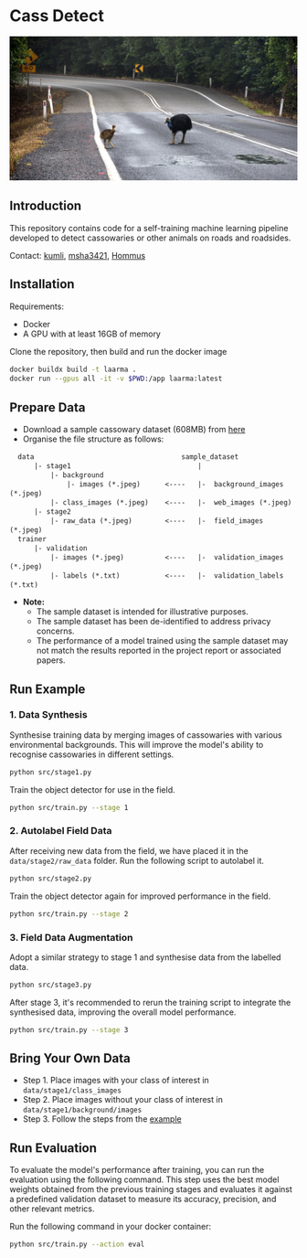 # Cass Detect
<div align="center">
    <img src="assets/header.jpg" alt="Two cassowaries on the road">
</div>

## Introduction
This repository contains code for a self-training machine learning pipeline developed to detect cassowaries or other animals on roads and roadsides.

Contact: [kumli](https://github.com/kumli), [msha3421](https://github.com/msha3421), [Hommus](https://github.com/Hommus)

## Installation
Requirements:
- Docker
- A GPU with at least 16GB of memory

Clone the repository, then build and run the docker image 
```bash
docker buildx build -t laarma .
docker run --gpus all -it -v $PWD:/app laarma:latest
```

## Prepare Data
* Download a sample cassowary dataset (608MB) from [here](https://hdl.handle.net/2123/33034)
* Organise the file structure as follows:
```
  data                                    sample_dataset
      |- stage1                               |
          |- background
              |- images (*.jpeg)      <----   |-  background_images (*.jpeg)
          |- class_images (*.jpeg)    <----   |-  web_images (*.jpeg)
      |- stage2
          |- raw_data (*.jpeg)        <----   |-  field_images (*.jpeg)
  trainer
      |- validation
          |- images (*.jpeg)          <----   |-  validation_images (*.jpeg)
          |- labels (*.txt)           <----   |-  validation_labels (*.txt)
```
* **Note:**
  - The sample dataset is intended for illustrative purposes.
  - The sample dataset has been de-identified to address privacy concerns.
  - The performance of a model trained using the sample dataset may not match the results reported in the project report or associated papers.

## Run Example

### 1. Data Synthesis
Synthesise training data by merging images of cassowaries with various environmental backgrounds. This will improve the model's ability to recognise cassowaries in different settings.

```bash
python src/stage1.py
```

Train the object detector for use in the field.

```bash
python src/train.py --stage 1
```

### 2. Autolabel Field Data
After receiving new data from the field, we have placed it in the `data/stage2/raw_data` folder. Run the following script to autolabel it.
```bash
python src/stage2.py
```

Train the object detector again for improved performance in the field.
```bash
python src/train.py --stage 2
```

### 3. Field Data Augmentation
Adopt a similar strategy to stage 1 and synthesise data from the labelled data.
```bash
python src/stage3.py
```

After stage 3, it's recommended to rerun the training script to integrate the synthesised data, improving the overall model performance.

```bash
python src/train.py --stage 3
```


## Bring Your Own Data
* Step 1. Place images with your class of interest in `data/stage1/class_images`
* Step 2. Place images without your class of interest in `data/stage1/background/images`
* Step 3. Follow the steps from the [example](#run-example)


## Run Evaluation

To evaluate the model's performance after training, you can run the evaluation using the following command. This step uses the best model weights obtained from the previous training stages and evaluates it against a predefined validation dataset to measure its accuracy, precision, and other relevant metrics.

Run the following command in your docker container:

```bash
python src/train.py --action eval
```
